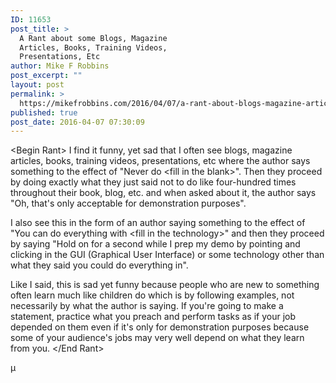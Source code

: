 ```yaml
---
ID: 11653
post_title: >
  A Rant about some Blogs, Magazine
  Articles, Books, Training Videos,
  Presentations, Etc
author: Mike F Robbins
post_excerpt: ""
layout: post
permalink: >
  https://mikefrobbins.com/2016/04/07/a-rant-about-blogs-magazine-articles-books-training-videos-presentations-etc/
published: true
post_date: 2016-04-07 07:30:09
---
```

&lt;Begin Rant&gt; I find it funny, yet sad that I often see blogs, magazine articles, books, training videos, presentations, etc where the author says something to the effect of "Never do &lt;fill in the blank&gt;". Then they proceed by doing exactly what they just said not to do like four-hundred times throughout their book, blog, etc. and when asked about it, the author says "Oh, that's only acceptable for demonstration purposes".

I also see this in the form of an author saying something to the effect of "You can do everything with &lt;fill in the technology&gt;" and then they proceed by saying "Hold on for a second while I prep my demo by pointing and clicking in the GUI (Graphical User Interface) or some technology other than what they said you could do everything in".

Like I said, this is sad yet funny because people who are new to something often learn much like children do which is by following examples, not necessarily by what the author is saying. If you're going to make a statement, practice what you preach and perform tasks as if your job depended on them even if it's only for demonstration purposes because some of your audience's jobs may very well depend on what they learn from you. &lt;/End Rant&gt;

µ